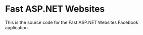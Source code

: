 Fast ASP.NET Websites
=============

This is the source code for the Fast ASP.NET Websites Facebook application.
